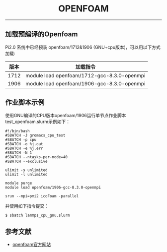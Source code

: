 # <center>OPENFOAM<center>

---------

## 加载预编译的Openfoam

Pi2.0 系统中已经预装 openfoam/1712&1906 (GNU+cpu版本)，可以用以下方式加载: 

版本|加载指令
---|:--:
1712| module load openfoam/1712-gcc-8.3.0-openmpi
1906| module load openfoam/1906-gcc-8.3.0-openmpi


## 作业脚本示例

使用GNU编译的CPU版本openfoam/1906运行单节点作业脚本test_openfoam.slurm示例如下：

```
#!/bin/bash
#SBATCH -J gromacs_cpu_test
#SBATCH -p cpu
#SBATCH -o %j.out
#SBATCH -e %j.err
#SBATCH -N 1
#SBATCH --ntasks-per-node=40
#SBATCH --exclusive

ulimit -s unlimited
ulimit -l unlimited

module purge
module load openfoam/1906-gcc-8.3.0-openmpi

srun --mpi=pmi2 icoFoam -parallel
```
 
并使用如下指令提交：

```
$ sbatch lammps_cpu_gnu.slurm
```

## 参考文献

- [openfoam官方网站](https://openfoam.org/)
